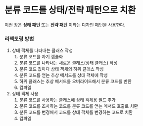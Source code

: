 # 분류 코드를 상태/전략 패턴으로 치환

이번 장은 __상태 패턴__ 또는 __전략 패턴__ 이라는 디자인 패턴을 사용한다.

### 리팩토링 방법

1. 상태 객체를 나타내는 클래스 작성
   1. 분류 코드를 자기 캡슐화
   2. 분류 코드를 나타내는 새로운 클래스(상태 클래스) 작성
   3. 분류 코드 값마다 상태 객체의 하위 클래스 작성
   4. 분류 코드를 얻는 추상 메서드를 상태 객체에 작성
   5. 하위 클래스는 추상 메서드를 오버라이드해서 분류 코드를 반환
   6. 컴파일
2. 상태 객체 사용
   1. 분류 코드를 사용하는 클래스에 상태 객체용 필드 추가
   2. 분류 코드를 조사하는 코드를 분류 코드를 얻는 메서드 호출로 치환
   3. 분류 코드를 변경해서 코드를 상태 객체를 변경하는 코드로 치환
   4. 컴파일